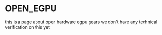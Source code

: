 # OPEN_EGPU
this is a page about open hardware egpu gears
we don't have any technical verification on this yet 

